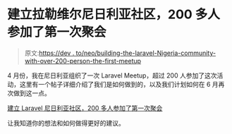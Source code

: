 # 建立拉勒维尔尼日利亚社区，200 多人参加了第一次聚会

> 原文:[https://dev . to/neo/building-the-laravel-Nigeria-community-with-over-200-person-the-first-meetup](https://dev.to/neo/building-the-laravel-nigeria-community-with-over-200-people-attending-the-first-meetup)

4 月份，我在尼日利亚组织了一次 Laravel Meetup，超过 200 人参加了这次活动，这里有一个帖子详细介绍了我们是如何做到的，以及我们计划如何在 6 月再次做到这一点。

[建立 Laravel 尼日利亚社区，200 多人参加了第一次聚会](https://blog.devcenter.co/building-the-laravel-nigeria-community-with-over-150-attending-the-first-meetup-c919d5ca373c)

让我知道你的想法和如何做得更好的建议。